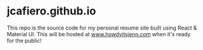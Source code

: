 # jcafiero.github.io

This repo is the source code for my personal resume site built using React & Material UI. This will be hosted at www.howdyitsjenn.com when it's ready for the public!


